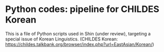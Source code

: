 # Python codes: pipeline for CHILDES Korean

This is a file of Python scripts used in Shin (under review), targeting a special issue of Korean Linguistics.
(CHILDES Korean: https://childes.talkbank.org/browser/index.php?url=EastAsian/Korean/)
